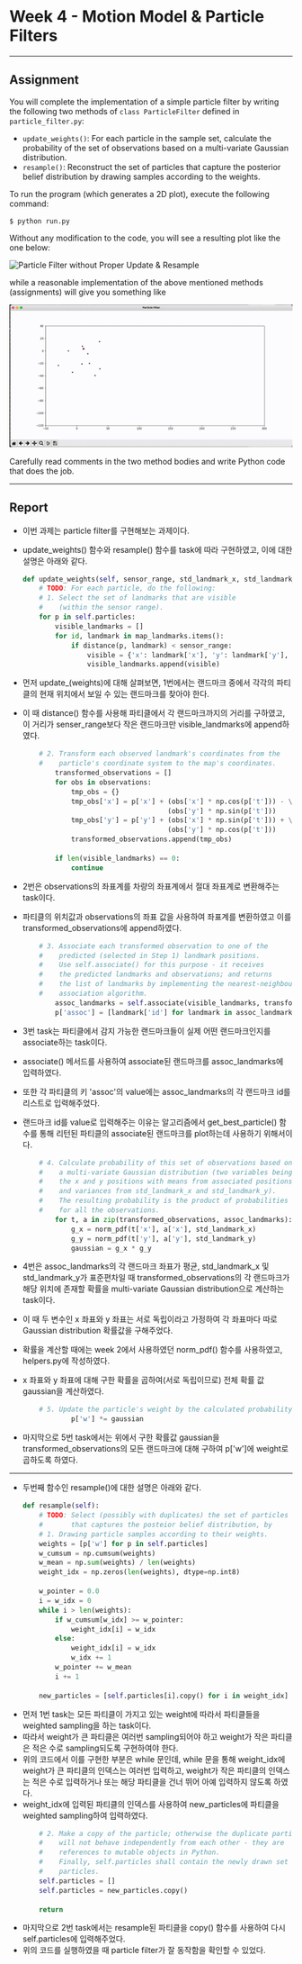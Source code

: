 # Week 4 - Motion Model & Particle Filters

---

[//]: # (Image References)
[empty-update]: ./empty-update.gif
[example]: ./example.gif

## Assignment

You will complete the implementation of a simple particle filter by writing the following two methods of `class ParticleFilter` defined in `particle_filter.py`:

* `update_weights()`: For each particle in the sample set, calculate the probability of the set of observations based on a multi-variate Gaussian distribution.
* `resample()`: Reconstruct the set of particles that capture the posterior belief distribution by drawing samples according to the weights.

To run the program (which generates a 2D plot), execute the following command:

```
$ python run.py
```

Without any modification to the code, you will see a resulting plot like the one below:

![Particle Filter without Proper Update & Resample][empty-update]

while a reasonable implementation of the above mentioned methods (assignments) will give you something like

![Particle Filter Example][example]

Carefully read comments in the two method bodies and write Python code that does the job.

---
## Report
- 이번 과제는 particle filter를 구현해보는 과제이다.
- update_weights() 함수와 resample() 함수를 task에 따라 구현하였고, 이에 대한 설명은 아래와 같다.
    ``` python
    def update_weights(self, sensor_range, std_landmark_x, std_landmark_y, observations, map_landmarks):
        # TODO: For each particle, do the following:
        # 1. Select the set of landmarks that are visible
        #    (within the sensor range).
        for p in self.particles:
            visible_landmarks = []
            for id, landmark in map_landmarks.items():
                if distance(p, landmark) < sensor_range:
                    visible = {'x': landmark['x'], 'y': landmark['y'], 'id': id}
                    visible_landmarks.append(visible)
    ```
- 먼저 update_(weights)에 대해 살펴보면, 1번에서는 랜드마크 중에서 각각의 파티클의 현재 위치에서 보일 수 있는 랜드마크를 찾아야 한다.
- 이 때 distance() 함수를 사용해 파티클에서 각 랜드마크까지의 거리를 구하였고, 이 거리가 senser_range보다 작은 랜드마크만 visible_landmarks에 append하였다.
    ``` python
        # 2. Transform each observed landmark's coordinates from the
        #    particle's coordinate system to the map's coordinates.
            transformed_observations = []
            for obs in observations:
                tmp_obs = {}
                tmp_obs['x'] = p['x'] + (obs['x'] * np.cos(p['t'])) - \
                                        (obs['y'] * np.sin(p['t']))
                tmp_obs['y'] = p['y'] + (obs['x'] * np.sin(p['t'])) + \
                                        (obs['y'] * np.cos(p['t']))
                transformed_observations.append(tmp_obs)

            if len(visible_landmarks) == 0:
                continue
    ```
- 2번은 observations의 좌표계를 차량의 좌표계에서 절대 좌표계로 변환해주는 task이다.
- 파티클의 위치값과 observations의 좌표 값을 사용하여 좌표계를 변환하였고 이를 transformed_observations에 append하였다.
    ``` python
        # 3. Associate each transformed observation to one of the
        #    predicted (selected in Step 1) landmark positions.
        #    Use self.associate() for this purpose - it receives
        #    the predicted landmarks and observations; and returns
        #    the list of landmarks by implementing the nearest-neighbour
        #    association algorithm.
            assoc_landmarks = self.associate(visible_landmarks, transformed_observations)
            p['assoc'] = [landmark['id'] for landmark in assoc_landmarks]
    ```
- 3번 task는 파티클에서 감지 가능한 랜드마크들이 실제 어떤 랜드마크인지를 associate하는 task이다.
- associate() 메서드를 사용하여 associate된 랜드마크를 assoc_landmarks에 입력하였다.
- 또한 각 파티클의 키 'assoc'의 value에는 assoc_landmarks의 각 랜드마크 id를 리스트로 입력해주었다.
- 랜드마크 id를 value로 입력해주는 이유는 알고리즘에서 get_best_particle() 함수를 통해 리턴된 파티클의 associate된 랜드마크를 plot하는데 사용하기 위해서이다.

    ``` python
        # 4. Calculate probability of this set of observations based on
        #    a multi-variate Gaussian distribution (two variables being
        #    the x and y positions with means from associated positions
        #    and variances from std_landmark_x and std_landmark_y).
        #    The resulting probability is the product of probabilities
        #    for all the observations.
            for t, a in zip(transformed_observations, assoc_landmarks):
                g_x = norm_pdf(t['x'], a['x'], std_landmark_x)
                g_y = norm_pdf(t['y'], a['y'], std_landmark_y)
                gaussian = g_x * g_y
    ```
- 4번은 assoc_landmarks의 각 랜드마크 좌표가 평균, std_landmark_x 및 std_landmark_y가 표준편차일 때 transformed_observations의 각 랜드마크가 해당 위치에 존재할 확률을 multi-variate Gaussian distribution으로 계산하는 task이다.
- 이 때 두 변수인 x 좌표와 y 좌표는 서로 독립이라고 가정하여 각 좌표마다 따로 Gaussian distribution 확률값을 구해주었다.
- 확률을 계산할 때에는 week 2에서 사용하였던 norm_pdf() 함수를 사용하였고, helpers.py에 작성하였다.
- x 좌표와 y 좌표에 대해 구한 확률을 곱하여(서로 독립이므로) 전체 확률 값 gaussian을 계산하였다. 
    ``` python
        # 5. Update the particle's weight by the calculated probability.
                p['w'] *= gaussian
    ```
- 마지막으로 5번 task에서는 위에서 구한 확률값 gaussian을 transformed_observations의 모든 랜드마크에 대해 구하여 p['w']에 weight로 곱하도록 하였다.
---
- 두번째 함수인 resample()에 대한 설명은 아래와 같다.
    ``` python
    def resample(self):
        # TODO: Select (possibly with duplicates) the set of particles
        #       that captures the posteior belief distribution, by
        # 1. Drawing particle samples according to their weights.
        weights = [p['w'] for p in self.particles]
        w_cumsum = np.cumsum(weights)
        w_mean = np.sum(weights) / len(weights)
        weight_idx = np.zeros(len(weights), dtype=np.int8)
        
        w_pointer = 0.0
        i = w_idx = 0
        while i > len(weights):
            if w_cumsum[w_idx] >= w_pointer:
                weight_idx[i] = w_idx
            else:
                weight_idx[i] = w_idx
                w_idx += 1
            w_pointer += w_mean
            i += 1
            
        new_particles = [self.particles[i].copy() for i in weight_idx]
    ```
- 먼저 1번 task는 모든 파티클이 가지고 있는 weight에 따라서 파티클들을 weighted sampling을 하는 task이다.
- 따라서 weight가 큰 파티클은 여러번 sampling되어야 하고 weight가 작은 파티클은 적은 수로 sampling되도록 구현하여야 한다.
- 위의 코드에서 이를 구현한 부분은 while 문인데, while 문을 통해 weight_idx에 weight가 큰 파티클의 인덱스는 여러번 입력하고, weight가 작은 파티클의 인덱스는 적은 수로 입력하거나 또는 해당 파티클을 건너 뛰어 아예 입력하지 않도록 하였다.
- weight_idx에 입력된 파티클의 인덱스를 사용하여 new_particles에 파티클을 weighted sampling하여 입력하였다.
    ``` python
        # 2. Make a copy of the particle; otherwise the duplicate particles
        #    will not behave independently from each other - they are
        #    references to mutable objects in Python.
        #    Finally, self.particles shall contain the newly drawn set of
        #    particles.
        self.particles = []
        self.particles = new_particles.copy()

        return
    ```
- 마지막으로 2번 task에서는 resample된 파티클을 copy() 함수를 사용하여 다시 self.particles에 입력해주었다.
- 위의 코드를 실행하였을 때 particle filter가 잘 동작함을 확인할 수 있었다.
